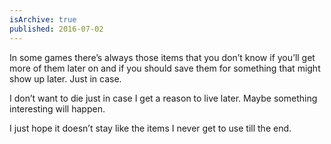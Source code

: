 ```yaml
---
isArchive: true
published: 2016-07-02
---
```


In some games there’s always those items that you don’t know if you’ll get more of them later on and if you should save them for something that might show up later. Just in case.

I don’t want to die just in case I get a reason to live later. Maybe something interesting will happen.

I just hope it doesn’t stay like the items I never get to use till the end.
